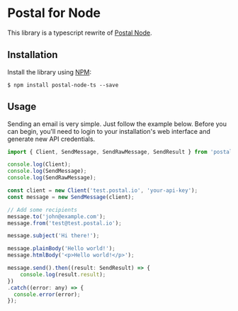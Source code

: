 # Postal for Node

This library is a typescript rewrite of [Postal Node](https://github.com/postalserver/postal-node).

## Installation

Install the library using [NPM](https://www.npmjs.com/):

```
$ npm install postal-node-ts --save
```

## Usage

Sending an email is very simple. Just follow the example below. Before you can
begin, you'll need to login to your installation's web interface and generate
new API credentials.

```javascript
import { Client, SendMessage, SendRawMessage, SendResult } from 'postal-node-ts'

console.log(Client);
console.log(SendMessage);
console.log(SendRawMessage);

const client = new Client('test.postal.io', 'your-api-key');
const message = new SendMessage(client);

// Add some recipients
message.to('john@example.com');
message.from('test@test.postal.io');

message.subject('Hi there!');

message.plainBody('Hello world!');
message.htmlBody('<p>Hello world!</p>');

message.send().then((result: SendResult) => {
    console.log(result.result);
})
.catch((error: any) => {
  console.error(error);
});
```